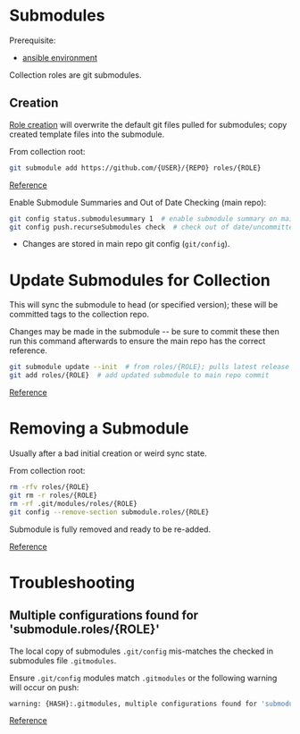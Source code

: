 # Submodules
Prerequisite:
* [ansible environment](../environment/ansible.md)

Collection roles are git submodules.

## Creation
[Role creation](creation.md) will overwrite the default git files pulled for
submodules; copy created template files into the submodule.

From collection root:
``` bash
git submodule add https://github.com/{USER}/{REPO} roles/{ROLE}
```
[Reference](https://git-scm.com/book/en/v2/Git-Tools-Submodules)

Enable Submodule Summaries and Out of Date Checking (main repo):
``` bash
git config status.submodulesummary 1  # enable submodule summary on main repo
git config push.recurseSubmodules check  # check out of date/uncommitted submodules on push
```
* Changes are stored in main repo git config (`git/config`).

# Update Submodules for Collection
This will sync the submodule to head (or specified version); these will be
committed tags to the collection repo.

Changes may be made in the submodule -- be sure to commit these then run this
command afterwards to ensure the main repo has the correct reference.
``` bash
git submodule update --init  # from roles/{ROLE}; pulls latest release to repo
git add roles/{ROLE}  # add updated submodule to main repo commit
```
[Reference](https://git-scm.com/book/en/v2/Git-Tools-Submodules)

# Removing a Submodule
Usually after a bad initial creation or weird sync state.

From collection root:
``` bash
rm -rfv roles/{ROLE}
git rm -r roles/{ROLE}
rm -rf .git/modules/roles/{ROLE}
git config --remove-section submodule.roles/{ROLE}
```
Submodule is fully removed and ready to be re-added.

[Reference](https://stackoverflow.com/questions/1260748/how-do-i-remove-a-submodule)

# Troubleshooting

## Multiple configurations found for 'submodule.roles/{ROLE}'
The local copy of submodules `.git/config` mis-matches the checked in
submodules file `.gitmodules`.

Ensure `.git/config` modules match `.gitmodules` or the following warning will
occur on push:
``` bash
warning: {HASH}:.gitmodules, multiple configurations found for 'submodule.roles/{ROLE}'. Skipping second one!
```
[Reference](https://stackoverflow.com/questions/51883100/git-submodule-warning-multiple-configurations-found)
